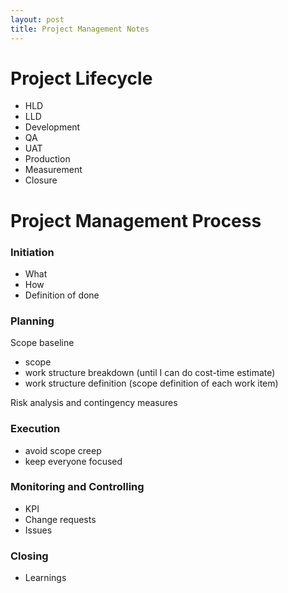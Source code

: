 ```yaml
---
layout: post
title: Project Management Notes
---
```


# Project Lifecycle

- HLD
- LLD
- Development
- QA
- UAT
- Production
- Measurement 
- Closure

# Project Management Process

### Initiation
- What
- How 
- Definition of done 

### Planning
Scope baseline 
- scope
- work structure breakdown (until I can do cost-time estimate)
- work structure definition (scope definition of each work item)

Risk analysis and contingency measures

### Execution
- avoid scope creep
- keep everyone focused


### Monitoring and Controlling 
- KPI
- Change requests 
- Issues 


### Closing
- Learnings 
  